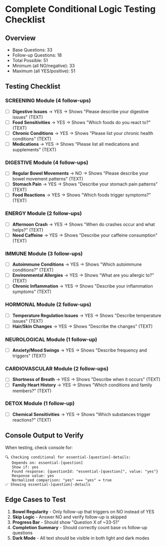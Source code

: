 # Complete Conditional Logic Testing Checklist

## Overview

- Base Questions: 33
- Follow-up Questions: 18
- Total Possible: 51
- Minimum (all NO/negative): 33
- Maximum (all YES/positive): 51

## Testing Checklist

### SCREENING Module (4 follow-ups)

- [ ] **Digestive Issues** → YES → Shows "Please describe your digestive issues" (TEXT)
- [ ] **Food Sensitivities** → YES → Shows "Which foods do you react to?" (TEXT)
- [ ] **Chronic Conditions** → YES → Shows "Please list your chronic health conditions" (TEXT)
- [ ] **Medications** → YES → Shows "Please list all medications and supplements" (TEXT)

### DIGESTIVE Module (4 follow-ups)

- [ ] **Regular Bowel Movements** → NO → Shows "Please describe your bowel movement patterns" (TEXT)
- [ ] **Stomach Pain** → YES → Shows "Describe your stomach pain patterns" (TEXT)
- [ ] **Food Reactions** → YES → Shows "Which foods trigger symptoms?" (TEXT)

### ENERGY Module (2 follow-ups)

- [ ] **Afternoon Crash** → YES → Shows "When do crashes occur and what helps?" (TEXT)
- [ ] **Need Caffeine** → YES → Shows "Describe your caffeine consumption" (TEXT)

### IMMUNE Module (3 follow-ups)

- [ ] **Autoimmune Conditions** → YES → Shows "Which autoimmune conditions?" (TEXT)
- [ ] **Environmental Allergies** → YES → Shows "What are you allergic to?" (TEXT)
- [ ] **Chronic Inflammation** → YES → Shows "Describe your inflammation symptoms" (TEXT)

### HORMONAL Module (2 follow-ups)

- [ ] **Temperature Regulation Issues** → YES → Shows "Describe temperature issues" (TEXT)
- [ ] **Hair/Skin Changes** → YES → Shows "Describe the changes" (TEXT)

### NEUROLOGICAL Module (1 follow-up)

- [ ] **Anxiety/Mood Swings** → YES → Shows "Describe frequency and triggers" (TEXT)

### CARDIOVASCULAR Module (2 follow-ups)

- [ ] **Shortness of Breath** → YES → Shows "Describe when it occurs" (TEXT)
- [ ] **Family Heart History** → YES → Shows "Which conditions and family members?" (TEXT)

### DETOX Module (1 follow-up)

- [ ] **Chemical Sensitivities** → YES → Shows "Which substances trigger reactions?" (TEXT)

## Console Output to Verify

When testing, check console for:

```
🔍 Checking conditional for essential-[question]-details:
   Depends on: essential-[question]
   Show if: yes
   Found response: {questionId: "essential-[question]", value: "yes"}
   Response value: yes
   Normalized comparison: "yes" === "yes" = true
✅ Showing essential-[question]-details
```

## Edge Cases to Test

1. **Bowel Regularity** - Only follow-up that triggers on NO instead of YES
2. **Skip Logic** - Answer NO and verify follow-up is skipped
3. **Progress Bar** - Should show "Question X of ~33-51"
4. **Completion Summary** - Should correctly count base vs follow-up questions
5. **Dark Mode** - All text should be visible in both light and dark modes

